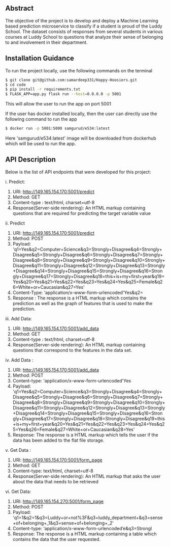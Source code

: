 ## Abstract
The objective of the project is to develop and deploy a Machine Learning based prediction microservice to classify if a student is proud of the Luddy School. The dataset consists of responses from several students in various courses at Luddy School to questions that analyze their sense of belonging to and involvement in their department.

## Installation Guidance
To run the project locally, use the following commands on the terminal
```bash
$ git clone git@github.com:samardeep331/Happy-Hoosiers.git
$ cd code
$ pip install -r requirements.txt
$ FLASK_APP=app.py flask run --host=0.0.0.0 -p 5001
```
This will allow the user to run the app on port 5001

If the user has docker installed locally, then the user can directly use the following command to run the app

```bash
$ docker run -p 5001:5000 samgurud/e534:latest     
```

Here 'samgurud/e534:latest' image will be downloaded from dockerhub which will be used to run the app.

## API Description
Below is the list of API endpoints that were developed for this project:

i.	Predict:
  1.	URI: http://149.165.154.170:5001/predict
  2.	Method: GET 
  3.	Content-type : text/html, charset=utf-8
  4.	Response(Server-side rendering): An HTML markup containing questions that are required for predicting the target variable value
 
ii.	Predict
  1.	URI: http://149.165.154.170:5001/predict
  2.	Method: POST
  3.	Payload: 'q1=Yes&q2=Computer+Science&q3=Strongly+Disagree&q4=Strongly+Disagree&q5=Strongly+Disagree&q6=Strongly+Disagree&q7=Strongly+Disagree&q8=Strongly+Disagree&q9=Strongly+Disagree&q10=Strongly+Disagree&q11=Strongly+Disagree&q12=Strongly+Disagree&q13=Strongly+Disagree&q14=Strongly+Disagree&q15=Strongly+Disagree&q16=Strongly+Disagree&q17=Strongly+Disagree&q18=this+is+my+first+year&q19=Yes&q20=Yes&q21=Yes&q22=Yes&q23=Yes&q24=Yes&q25=Female&q26=White+or+Caucasian&q27=Yes'
  4.	Content-Type: ‘application/x-www-form-urlencoded'Yes&q2=
  5.	Response : The response is a HTML markup which contains the prediction as well as the graph of features that is used to make the prediction.
		
iii.	Add Data: 
  1.	URI: http://149.165.154.170:5001/add_data
  2.	Method: GET	
  3.	Content-type : text/html, charset=utf-8
  4.	Response(Server-side rendering): An HTML markup containing questions that correspond to the features in the data set.

iv.	Add Data : 
  1.	URI: http://149.165.154.170:5001/add_data 
  2.	Method: POST
  3.	Content-type: ‘application/x-www-form-urlencoded'Yes 
  4.	Payload: 'q1=Yes&q2=Computer+Science&q3=Strongly+Disagree&q4=Strongly+Disagree&q5=Strongly+Disagree&q6=Strongly+Disagree&q7=Strongly+Disagree&q8=Strongly+Disagree&q9=Strongly+Disagree&q10=Strongly+Disagree&q11=Strongly+Disagree&q12=Strongly+Disagree&q13=Strongly+Disagree&q14=Strongly+Disagree&q15=Strongly+Disagree&q16=Strongly+Disagree&q17=Strongly+Disagree&q18=Strongly+Disagree&q19=this+is+my+first+year&q20=Yes&q21=Yes&q22=Yes&q23=Yes&q24=Yes&q25=Yes&q26=Female&q27=White+or+Caucasian&q28=Yes' 
  5.	Response: The response is a HTML markup which tells the user if the data has been added to the flat file storage. 


v.	Get Data : 
  1.	URI: http://149.165.154.170:5001/form_page 
  2.	Method: GET
  3.	Content-type: text/html, charset=utf-8
  4.	Response(Server-side rendering): An HTML markup that asks the user about the data that needs to be retrieved 

vi.	Get Data:
  1.	URI: http://149.165.154.270:5001/form_page 
  2.	Method: POST	
  3.	Payload: 'q1=1&q2=1&q3=Luddy+or+not%3F&q3=luddy_department+&q3=sense+of+belonging+_1&q3=sense+of+belonging+_2' 
  4.	Content-type: ‘application/x-www-form-urlencoded’e&q3=Strongl
  5.	Response: The response is a HTML markup containing a table which contains the data that the user requested.

